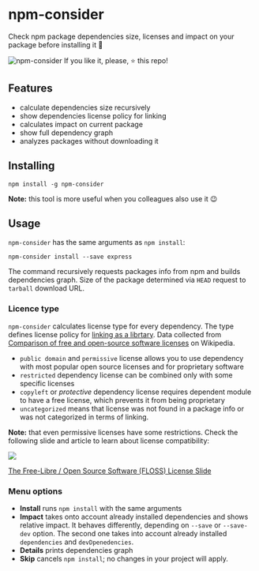 # npm-consider

Check npm package dependencies size, licenses and impact on your package before installing it 🤔

![npm-consider](https://i.imgur.com/eAQPbHL.gif)
If you like it, please, ⭐️ this repo!
## Features

* calculate dependencies size recursively
* show dependencies license policy for linking
* calculates impact on current package
* show full dependency graph
* analyzes packages without downloading it


## Installing

```
npm install -g npm-consider
```
**Note:** this tool is more useful when you colleagues also use it 😉
## Usage

`npm-consider` has the same arguments as `npm install`:

```
npm-consider install --save express
```
The command recursively requests packages info from npm and builds dependencies graph. Size of the package determined via `HEAD` request to `tarball` download URL.

### Licence type

`npm-consider` calculates license type for every dependency. The type defines license policy for [linking as a librtary](https://en.wikipedia.org/wiki/Library_(computing)#Linking). Data collected from [Comparison of free and open-source software licenses](https://en.wikipedia.org/wiki/Comparison_of_free_and_open-source_software_licenses) on Wikipedia.

 * `public domain` and `permissive` license allows you to use dependency with most popular open source licenses and for proprietary software
 * `restricted` dependency license can be combined only with some specific licenses
 * `copyleft` or *protective* dependency license requires dependent module to have a free license, which prevents it from being proprietary
 * `uncategorized` means that license was not found in a package info or was not categorized in terms of linking.

**Note:** that even permissive licenses have some restrictions. Check the following slide and article to learn about license compatibility:

![](https://www.dwheeler.com/essays/floss-license-slide-image.png)

[The Free-Libre / Open Source Software (FLOSS) License Slide](https://www.dwheeler.com/essays/floss-license-slide.html)

### Menu options


* **Install** runs `npm install` with the same arguments
* **Impact** takes onto account already installed dependencies and shows relative impact. It behaves differently, depending on `--save` or `--save-dev` option. The second one takes into account already installed `dependencies` and `devDpenedencies`.
* **Details** prints dependencies graph
* **Skip** cancels `npm install`; no changes in your project will apply.
